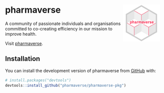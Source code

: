
# pharmaverse <img src="man/figures/banner.png" align="right" alt="" width="120" />


<!-- badges: start -->
<!-- badges: end -->

A community of passionate individuals and organisations committed to co-creating efficiency in our mission to improve health.

Visit [pharmaverse](https://pharmaverse.org/).


## Installation

You can install the development version of pharmaverse from [GitHub](https://github.com/) with:

``` r
# install.packages("devtools")
devtools::install_github("pharmaverse/pharmaverse-pkg")
```

